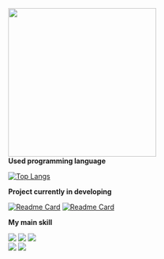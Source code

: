 <div>
  <img width=300px src=https://user-images.githubusercontent.com/81838716/147409345-91ff7670-a014-4805-aad9-57126d2db6f9.png />
</div>
<strong>Used programming language</strong>
<div align="left">
  
  [![Top Langs](https://github-readme-stats.vercel.app/api/top-langs/?username=ParkJong-Hun&hide=c%23,asp%2Enet,hlsl,shaderlab&hide_title="true"&langs_count=20&layout=compact)](https://github.com/anuraghazra/github-readme-stats)
</div>
<strong>Project currently in developing</strong>
<div align="left">

  [![Readme Card](https://github-readme-stats.vercel.app/api/pin/?username=ParkJong-Hun&repo=Pocket_kakei)](https://github.com/ParkJong-Hun/Pocket_kakei)
  [![Readme Card](https://github-readme-stats.vercel.app/api/pin/?username=ParkJong-Hun&repo=WariKan)](https://github.com/ParkJong-Hun/WariKan)
</div>

<strong>My main skill</strong>

<div>
  <img src="https://img.shields.io/badge/Android-white?style=?style=flat&logo=android&logoColor=#3DDC84"/>
  <img src="https://img.shields.io/badge/Kotlin-white?style=?style=flat&logo=kotlin&logoColor=#7F52FF"/>
  <img src="https://img.shields.io/badge/Java-orange?style=?style=flat&logo=java&logoColor=#007396"/>
</div>

<div>
  <img src="https://img.shields.io/badge/iOS-black?style=?style=flat&logo=apple&logoColor=#000000"/>
  <img src="https://img.shields.io/badge/Swift-white?style=?style=flat&logo=swift&logoColor=#F05138"/>
</div>
  
